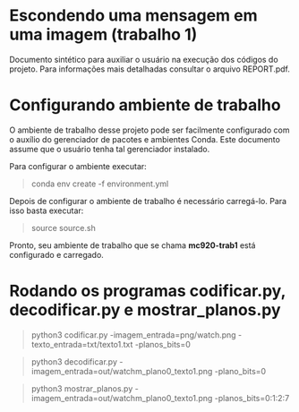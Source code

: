 # Escondendo uma mensagem em uma imagem (trabalho 1)
Documento sintético para auxiliar o usuário na execução dos códigos do projeto. Para informações mais detalhadas consultar o arquivo REPORT.pdf.

# Configurando ambiente de trabalho
O ambiente de trabalho desse projeto pode ser facilmente configurado com o auxílio do gerenciador de pacotes e ambientes Conda. Este documento assume que o usuário tenha tal gerenciador instalado.

Para configurar o ambiente executar:

> conda env create -f environment.yml

Depois de configurar o ambiente de trabalho é necessário carregá-lo. Para isso basta executar:

> source source.sh

Pronto, seu ambiente de trabalho que se chama **mc920-trab1** está configurado e carregado.

# Rodando os programas codificar.py, decodificar.py e mostrar_planos.py

> python3 codificar.py -imagem_entrada=png/watch.png -texto_entrada=txt/texto1.txt -planos_bits=0

> python3 decodificar.py -imagem_entrada=out/watchm_plano0_texto1.png -plano_bits=0

> python3 mostrar_planos.py -imagem_entrada=out/watchm_plano0_texto1.png -planos_bits=0:1:2:7
